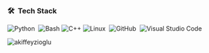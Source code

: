 ### 🛠 &nbsp;Tech Stack

![Python](https://img.shields.io/badge/-Python-05122A?style=flat&logo=python)&nbsp;
![Bash](https://img.shields.io/badge/-Bash-black?style=flat-square&logo=gnu-bash)
![C++](https://img.shields.io/badge/-C++-black?style=flat-square&logo=c%2B%2B)
![Linux](https://img.shields.io/badge/-GNU/Linux-05122A?style=flat&logo=linux)&nbsp;
![GitHub](https://img.shields.io/badge/-GitHub-05122A?style=flat&logo=github)&nbsp;
![Visual Studio Code](https://img.shields.io/badge/-Visual%20Studio%20Code-05122A?style=flat&logo=visual-studio-code&logoColor=007ACC)&nbsp;

<p>
<img src="https://komarev.com/ghpvc/?username=akiffeyzioglu&label=Profile%20views&color=0e75b6&style=flat" alt="akiffeyzioglu" />
